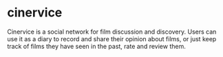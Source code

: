 # cinervice

Cinervice is a social network for film discussion and discovery. Users can use it as a diary to record and share
their opinion about films, or just keep track of films they have seen in the past, rate and review them.
